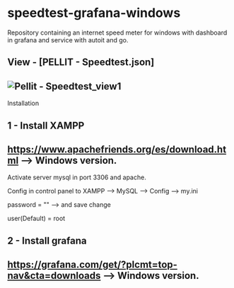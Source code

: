 # speedtest-grafana-windows
Repository containing an internet speed meter for windows with dashboard in grafana and service with autoit and go.

View - [PELLIT - Speedtest.json]
-------------------------------------------------

![Pellit - Speedtest_view1](https://user-images.githubusercontent.com/57459067/127653636-82fe98fb-a445-4d5b-96dc-be107f53ccd5.JPG)
-------------------------------------------------

Installation

1 - Install XAMPP 
-------------------------------------------------

https://www.apachefriends.org/es/download.html --> Windows version.
-------------------------------------------------
Activate server mysql in port 3306 and apache.

Config in control panel to XAMPP --> MySQL --> Config --> my.ini

password = "" --> and save change

user(Default) = root


2 - Install grafana
-------------------------------------------------
https://grafana.com/get/?plcmt=top-nav&cta=downloads --> Windows version.
-------------------------------------------------

